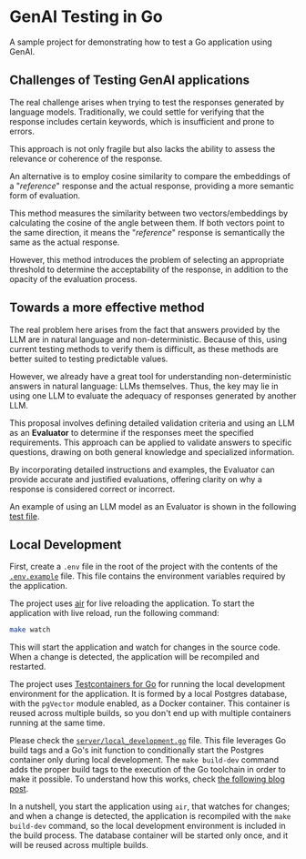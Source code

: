 # GenAI Testing in Go

A sample project for demonstrating how to test a Go application using GenAI.

## Challenges of Testing GenAI applications

The real challenge arises when trying to test the responses generated by language models. Traditionally, we could settle for verifying that the response includes certain keywords, which is insufficient and prone to errors.

This approach is not only fragile but also lacks the ability to assess the relevance or coherence of the response.

An alternative is to employ cosine similarity to compare the embeddings of a "_reference_" response and the actual response, providing a more semantic form of evaluation.

This method measures the similarity between two vectors/embeddings by calculating the cosine of the angle between them. If both vectors point to the same direction, it means the "_reference_" response is semantically the same as the actual response.

However, this method introduces the problem of selecting an appropriate threshold to determine the acceptability of the response, in addition to the opacity of the evaluation process.

## Towards a more effective method

The real problem here arises from the fact that answers provided by the LLM are in natural language and non-deterministic.
Because of this, using current testing methods to verify them is difficult, as these methods are better suited to testing predictable values. 

However, we already have a great tool for understanding non-deterministic answers in natural language: LLMs themselves.
Thus, the key may lie in using one LLM to evaluate the adequacy of responses generated by another LLM. 

This proposal involves defining detailed validation criteria and using an LLM as an **Evaluator** to determine if the responses meet the specified requirements. This approach can be applied to validate answers to specific questions, drawing on both general knowledge and specialized information.

By incorporating detailed instructions and examples, the Evaluator can provide accurate and justified evaluations, offering clarity on why a response is considered correct or incorrect.

An example of using an LLM model as an Evaluator is shown in the following [test file](./internal/server/routes_local_dev_test.go).

## Local Development

First, create a `.env` file in the root of the project with the contents of the [`.env.example`](.env.example) file. This file contains the environment variables required by the application.

The project uses [air](https://github.com/air-verse/air) for live reloading the application. To start the application with live reload, run the following command:

```bash
make watch
```

This will start the application and watch for changes in the source code. When a change is detected, the application will be recompiled and restarted.

The project uses [Testcontainers for Go](https://github.com/testcontainers/testcontainers-go) for running the local development environment for the application. It is formed by a local Postgres database, with the `pgVector` module enabled, as a Docker container. This container is reused across multiple builds, so you don't end up with multiple containers running at the same time.

Please check the [`server/local_development.go`](./internal/server/local_development.go) file. This file leverages Go build tags and a Go's init function to conditionally start the Postgres container only during local development. The `make build-dev` command adds the proper build tags to the execution of the Go toolchain in order to make it possible. To understand how this works, check [the following blog post](https://www.docker.com/blog/local-development-of-go-applications-with-testcontainers/).

In a nutshell, you start the application using `air`, that watches for changes; and when a change is detected, the application is recompiled with the `make build-dev` command, so the local development environment is included in the build process. The database container will be started only once, and it will be reused across multiple builds.
